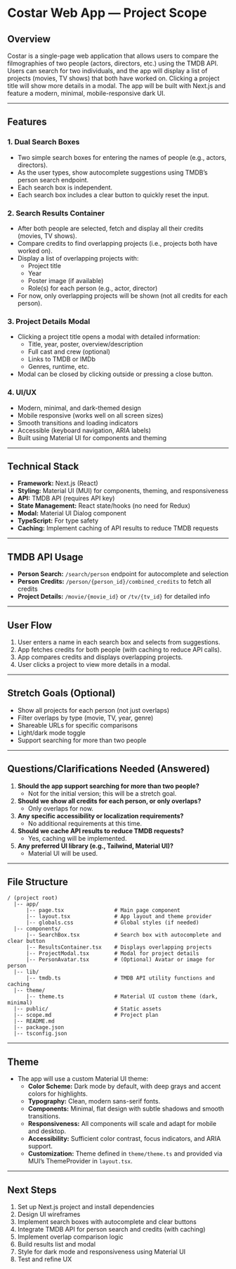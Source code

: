 # Costar Web App — Project Scope

## Overview

Costar is a single-page web application that allows users to compare the filmographies of two people (actors, directors, etc.) using the TMDB API. Users can search for two individuals, and the app will display a list of projects (movies, TV shows) that both have worked on. Clicking a project title will show more details in a modal. The app will be built with Next.js and feature a modern, minimal, mobile-responsive dark UI.

---

## Features

### 1. Dual Search Boxes

- Two simple search boxes for entering the names of people (e.g., actors, directors).
- As the user types, show autocomplete suggestions using TMDB’s person search endpoint.
- Each search box is independent.
- Each search box includes a clear button to quickly reset the input.

### 2. Search Results Container

- After both people are selected, fetch and display all their credits (movies, TV shows).
- Compare credits to find overlapping projects (i.e., projects both have worked on).
- Display a list of overlapping projects with:
  - Project title
  - Year
  - Poster image (if available)
  - Role(s) for each person (e.g., actor, director)
- For now, only overlapping projects will be shown (not all credits for each person).

### 3. Project Details Modal

- Clicking a project title opens a modal with detailed information:
  - Title, year, poster, overview/description
  - Full cast and crew (optional)
  - Links to TMDB or IMDb
  - Genres, runtime, etc.
- Modal can be closed by clicking outside or pressing a close button.

### 4. UI/UX

- Modern, minimal, and dark-themed design
- Mobile responsive (works well on all screen sizes)
- Smooth transitions and loading indicators
- Accessible (keyboard navigation, ARIA labels)
- Built using Material UI for components and theming

---

## Technical Stack

- **Framework:** Next.js (React)
- **Styling:** Material UI (MUI) for components, theming, and responsiveness
- **API:** TMDB API (requires API key)
- **State Management:** React state/hooks (no need for Redux)
- **Modal:** Material UI Dialog component
- **TypeScript:** For type safety
- **Caching:** Implement caching of API results to reduce TMDB requests

---

## TMDB API Usage

- **Person Search:** `/search/person` endpoint for autocomplete and selection
- **Person Credits:** `/person/{person_id}/combined_credits` to fetch all credits
- **Project Details:** `/movie/{movie_id}` or `/tv/{tv_id}` for detailed info

---

## User Flow

1. User enters a name in each search box and selects from suggestions.
2. App fetches credits for both people (with caching to reduce API calls).
3. App compares credits and displays overlapping projects.
4. User clicks a project to view more details in a modal.

---

## Stretch Goals (Optional)

- Show all projects for each person (not just overlaps)
- Filter overlaps by type (movie, TV, year, genre)
- Shareable URLs for specific comparisons
- Light/dark mode toggle
- Support searching for more than two people

---

## Questions/Clarifications Needed (Answered)

1. **Should the app support searching for more than two people?**
   - Not for the initial version; this will be a stretch goal.
2. **Should we show all credits for each person, or only overlaps?**
   - Only overlaps for now.
3. **Any specific accessibility or localization requirements?**
   - No additional requirements at this time.
4. **Should we cache API results to reduce TMDB requests?**
   - Yes, caching will be implemented.
5. **Any preferred UI library (e.g., Tailwind, Material UI)?**
   - Material UI will be used.

---

## File Structure

```
/ (project root)
  |-- app/
      |-- page.tsx                # Main page component
      |-- layout.tsx              # App layout and theme provider
      |-- globals.css             # Global styles (if needed)
  |-- components/
      |-- SearchBox.tsx           # Search box with autocomplete and clear button
      |-- ResultsContainer.tsx    # Displays overlapping projects
      |-- ProjectModal.tsx        # Modal for project details
      |-- PersonAvatar.tsx        # (Optional) Avatar or image for person
  |-- lib/
      |-- tmdb.ts                 # TMDB API utility functions and caching
  |-- theme/
      |-- theme.ts                # Material UI custom theme (dark, minimal)
  |-- public/                     # Static assets
  |-- scope.md                    # Project plan
  |-- README.md
  |-- package.json
  |-- tsconfig.json
```

---

## Theme

- The app will use a custom Material UI theme:
  - **Color Scheme:** Dark mode by default, with deep grays and accent colors for highlights.
  - **Typography:** Clean, modern sans-serif fonts.
  - **Components:** Minimal, flat design with subtle shadows and smooth transitions.
  - **Responsiveness:** All components will scale and adapt for mobile and desktop.
  - **Accessibility:** Sufficient color contrast, focus indicators, and ARIA support.
  - **Customization:** Theme defined in `theme/theme.ts` and provided via MUI’s ThemeProvider in `layout.tsx`.

---

## Next Steps

1. Set up Next.js project and install dependencies
2. Design UI wireframes
3. Implement search boxes with autocomplete and clear buttons
4. Integrate TMDB API for person search and credits (with caching)
5. Implement overlap comparison logic
6. Build results list and modal
7. Style for dark mode and responsiveness using Material UI
8. Test and refine UX

